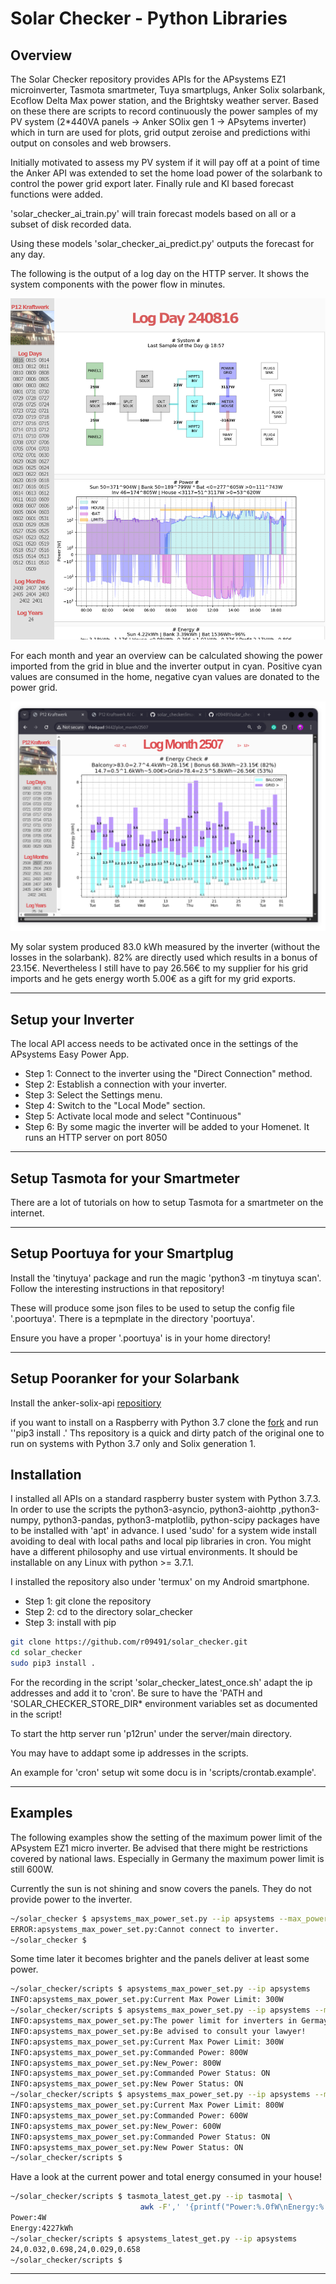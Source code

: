 # Solar Checker -  Python Libraries

## Overview

The Solar Checker repository provides APIs for the APsystems EZ1
microinverter, Tasmota smartmeter, Tuya smartplugs, Anker Solix
solarbank, Ecoflow Delta Max power station, and the Brightsky weather
server. Based on these there are scripts to record continuously the
power samples of my PV system (2*440VA panels -> Anker SOlix gen 1 ->
APsytems inverter) which in turn are used for plots, grid output
zeroise and predictions withi output on consoles and web browsers.

Initially motivated to assess my PV system if it will pay off at a
point of time the Anker API was extended to set the home load power of
the solarbank to control the power grid export later.  Finally rule
and KI based forecast functions were added.

'solar_checker_ai_train.py' will train forecast models based on all or
a subset of disk recorded data.

Using these models 'solar_checker_ai_predict.py' outputs the forecast
for any day.

The following is the output of a log day on the HTTP server. It shows
the system components with the power flow in minutes.

![alt text](images/solar_checker_logday.png)

For each month and year an overview can be calculated showing the
power imported from the grid in blue and the inverter output in
cyan. Positive cyan values are consumed in the home, negative
cyan values are donated to the power grid.

![alt text](images/solar_checker_logmonth.png)

My solar system produced 83.0 kWh measured by the inverter (without
the losses in the solarbank). 82% are directly used which results in a
bonus of 23.15€. Nevertheless I still have to pay 26.56€ to my
supplier for his grid imports and he gets energy worth 5.00€ as a
gift for my grid exports.

---

## Setup your Inverter

The local API access needs to be activated once in the settings of the
APsystems Easy Power App.
<ul>
<li>Step 1: Connect to the inverter using the "Direct Connection" method.</li>
<li>Step 2: Establish a connection with your inverter.</li>
<li>Step 3: Select the Settings menu.</li>
<li>Step 4: Switch to the "Local Mode" section.</li>
<li>Step 5: Activate local mode and select "Continuous"</li>
<li>Step 6: By some magic the inverter will be added to your Homenet. It runs an HTTP server on port 8050</li>
</ul>

---

## Setup Tasmota for your Smartmeter

There are a lot of tutorials on how to setup Tasmota for a smartmeter
on the internet.

---

## Setup Poortuya for your Smartplug

Install the 'tinytuya' package and run the magic 'python3 -m tinytuya
scan'. Follow the interesting instructions in that repository!

These will produce some json files to be used to setup the config file
'.poortuya'. There is a tepmplate in the directory 'poortuya'.

Ensure you have a proper '.poortuya' is in your home directory!

---

## Setup Pooranker for your Solarbank

Install the anker-solix-api
[repositiory](https://github.com/thomluther/anker-solix-api-2)

if you want to install on a Raspberry with Python 3.7 clone the
[fork](https://github.com/r09491/anker-solix-api-2.git) and run ''pip3
install .' Ths repository is a quick and dirty patch of the original
one to run on systems with Python 3.7 only and Solix generation 1.

## Installation

I installed all APIs on a standard raspberry buster system with Python
3.7.3. In order to use the scripts the python3-asyncio,
python3-aiohttp ,python3-numpy, python3-pandas, python3-matplotlib,
python-scipy packages have to be installed with 'apt' in advance. I
used 'sudo' for a system wide install avoiding to deal with local
paths and local pip libraries in cron. You might have a different
philosophy and use virtual environments.  It should be installable on
any Linux with python >= 3.7.1.

I installed the repository also under 'termux' on my Android
smartphone.

<ul>
<li>Step 1: git clone the repository</li>
<li>Step 2: cd to the directory solar_checker</li>
<li>Step 3: install with pip</li>
</ul>

```bash
git clone https://github.com/r09491/solar_checker.git
cd solar_checker
sudo pip3 install .
```

For the recording in the script 'solar_checker_latest_once.sh' adapt
the ip addresses and add it to 'cron'. Be sure to have the 'PATH and
'SOLAR_CHECKER_STORE_DIR* environment variables set as documented in
the script!

To start the http server run 'p12run' under the server/main directory.

You may have to addapt some ip addresses in the scripts.

An example for 'cron' setup wit some docu is in 'scripts/crontab.example'.

---

## Examples

The following examples show the setting of the maximum power limit of
the APsystem EZ1 micro inverter. Be advised that there might be
restrictions covered by national laws. Especially in Germany the
maximum power limit is still 600W.

Currently the sun is not shining and snow covers the panels. They do
not provide power to the inverter.

```bash
~/solar_checker $ apsystems_max_power_set.py --ip apsystems --max_power 799
ERROR:apsystems_max_power_set.py:Cannot connect to inverter.
~/solar_checker $
```

Some time later it becomes brighter and the panels deliver at least some
power.

```bash
~/solar_checker/scripts $ apsystems_max_power_set.py --ip apsystems
INFO:apsystems_max_power_set.py:Current Max Power Limit: 300W
~/solar_checker/scripts $ apsystems_max_power_set.py --ip apsystems --max_power 800
INFO:apsystems_max_power_set.py:The power limit for inverters in Germay is 600W.
INFO:apsystems_max_power_set.py:Be advised to consult your lawyer!
INFO:apsystems_max_power_set.py:Current Max Power Limit: 300W
INFO:apsystems_max_power_set.py:Commanded Power: 800W
INFO:apsystems_max_power_set.py:New_Power: 800W
INFO:apsystems_max_power_set.py:Commanded Power Status: ON
INFO:apsystems_max_power_set.py:New Power Status: ON
~/solar_checker/scripts $ apsystems_max_power_set.py --ip apsystems --max_power 600
INFO:apsystems_max_power_set.py:Current Max Power Limit: 800W
INFO:apsystems_max_power_set.py:Commanded Power: 600W
INFO:apsystems_max_power_set.py:New_Power: 600W
INFO:apsystems_max_power_set.py:Commanded Power Status: ON
INFO:apsystems_max_power_set.py:New Power Status: ON
~/solar_checker/scripts $
```

Have a look at the current power and total energy consumed in your house!

```bash
~/solar_checker/scripts $ tasmota_latest_get.py --ip tasmota| \
                             awk -F',' '{printf("Power:%.0fW\nEnergy:%.0fkWh\n", $2,$3)}'
Power:4W
Energy:4227kWh
~/solar_checker/scripts $ apsystems_latest_get.py --ip apsystems
24,0.032,0.698,24,0.029,0.658
~/solar_checker/scripts $
```
---
